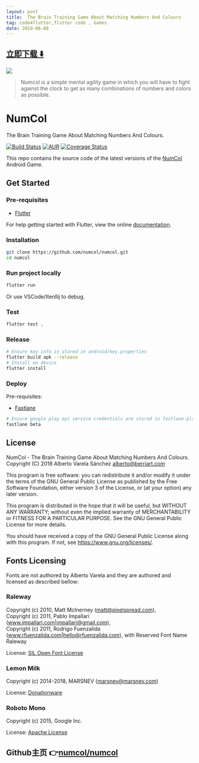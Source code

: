 ```yaml
---
layout: post
title:  The Brain Training Game About Matching Numbers And Colours
tag: code4flutter,flutter code , Games
date: 2019-06-08
---
```


 


## [立即下载 ️⬇️ ](https://codeload.github.com/numcol/numcol/zip/master) 


 
![](https://flutterawesome.com/content/images/2019/03/NumCol.jpg)
 
>
> Numcol is a simple mental agility game in which you will have to fight against the clock to get as many combinations of numbers and colors as possible.
>

 
# NumCol

The Brain Training Game About Matching Numbers And Colours.

[![Build Status](https://api.cirrus-ci.com/github/numcol/numcol.svg)](https://cirrus-ci.com/github/numcol/numcol)
[![AUR](https://img.shields.io/aur/license/yaourt.svg)](LICENSE)
[![Coverage Status](https://coveralls.io/repos/github/numcol/numcol/badge.svg?branch=master)](https://coveralls.io/github/numcol/numcol?branch=master)

This repo contains the source code of the latest versions of the [NumCol][0] Android Game.

## Get Started

### Pre-requisites

- [Flutter][1]

For help getting started with Flutter, view the online
[documentation][1].

### Installation

```sh
git clone https://github.com/numcol/numcol.git
cd numcol
```

### Run project locally

```sh
flutter run
```

Or use VSCode/Itenllij to debug.

### Test

```sh
flutter test .
```

### Release

```sh
# Ensure key info is stored in android/key.properties
flutter build apk --release
# Install on device
flutter install
```

### Deploy

Pre-requisites:

- [Fastlane][2]

```sh
# Ensure google play api service credentials are stored in fastlane-playstore.json
fastlane beta
```

## License

NumCol - The Brain Training Game About Matching Numbers And Colours.  
Copyright (C) 2018 Alberto Varela Sánchez <alberto@berriart.com>

This program is free software: you can redistribute it and/or modify
it under the terms of the GNU General Public License as published by
the Free Software Foundation, either version 3 of the License, or
(at your option) any later version.

This program is distributed in the hope that it will be useful,
but WITHOUT ANY WARRANTY; without even the implied warranty of
MERCHANTABILITY or FITNESS FOR A PARTICULAR PURPOSE.  See the
GNU General Public License for more details.

You should have received a copy of the GNU General Public License
along with this program.  If not, see <https://www.gnu.org/licenses/>.

## Fonts Licensing

Fonts are not authored by Alberto Varela and they are authored and licensed as described bellow:

### Raleway

Copyright (c) 2010, Matt McInerney (matt@pixelspread.com),  
Copyright (c) 2011, Pablo Impallari (www.impallari.com|impallari@gmail.com),  
Copyright (c) 2011, Rodrigo Fuenzalida (www.rfuenzalida.com|hello@rfuenzalida.com), with Reserved Font Name Raleway

License: [SIL Open Font License](https://www.fontsquirrel.com/license/raleway)

### Lemon Milk

Copyright (c) 2014-2018, MARSNEV (marsnev@marsnev.com)

License: [Donationware](https://blog.marsnev.com/p/faq.html)

### Roboto Mono

Copyright (c) 2015, Google Inc.

License: [Apache License](https://github.com/google/fonts/blob/master/apache/robotomono/LICENSE.txt)

[0]: https://play.google.com/store/apps/details?id=com.numcol.free
[1]: https://flutter.io/
[2]: https://docs.fastlane.tools/

## Github主页 👉[numcol/numcol](http://github.com/numcol/numcol)